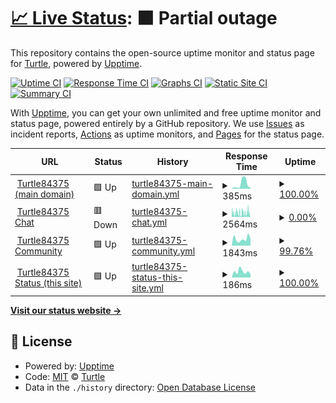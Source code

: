 # [📈 Live Status](https://status.turtle84375.tk): <!--live status--> **🟧 Partial outage**

This repository contains the open-source uptime monitor and status page for [Turtle](https://turtle84375.tk), powered by [Upptime](https://github.com/upptime/upptime).

[![Uptime CI](https://github.com/Turtle84375/status/workflows/Uptime%20CI/badge.svg)](https://github.com/Turtle84375/status/actions?query=workflow%3A%22Uptime+CI%22)
[![Response Time CI](https://github.com/Turtle84375/status/workflows/Response%20Time%20CI/badge.svg)](https://github.com/Turtle84375/status/actions?query=workflow%3A%22Response+Time+CI%22)
[![Graphs CI](https://github.com/Turtle84375/status/workflows/Graphs%20CI/badge.svg)](https://github.com/Turtle84375/status/actions?query=workflow%3A%22Graphs+CI%22)
[![Static Site CI](https://github.com/Turtle84375/status/workflows/Static%20Site%20CI/badge.svg)](https://github.com/Turtle84375/status/actions?query=workflow%3A%22Static+Site+CI%22)
[![Summary CI](https://github.com/Turtle84375/status/workflows/Summary%20CI/badge.svg)](https://github.com/Turtle84375/status/actions?query=workflow%3A%22Summary+CI%22)

With [Upptime](https://upptime.js.org), you can get your own unlimited and free uptime monitor and status page, powered entirely by a GitHub repository. We use [Issues](https://github.com/Turtle84375/status/issues) as incident reports, [Actions](https://github.com/Turtle84375/status/actions) as uptime monitors, and [Pages](https://status.turtle84375.tk) for the status page.

<!--start: status pages-->
<!-- This summary is generated by Upptime (https://github.com/upptime/upptime) -->
<!-- Do not edit this manually, your changes will be overwritten -->
<!-- prettier-ignore -->
| URL | Status | History | Response Time | Uptime |
| --- | ------ | ------- | ------------- | ------ |
| <img alt="" src="https://favicons.githubusercontent.com/turtle84375.tk" height="13"> [Turtle84375 (main domain)](https://turtle84375.tk) | 🟩 Up | [turtle84375-main-domain.yml](https://github.com/Turtle84375/status/commits/HEAD/history/turtle84375-main-domain.yml) | <details><summary><img alt="Response time graph" src="./graphs/turtle84375-main-domain/response-time-week.png" height="20"> 385ms</summary><br><a href="https://status.turtle84375.tk/history/turtle84375-main-domain"><img alt="Response time 742" src="https://img.shields.io/endpoint?url=https%3A%2F%2Fraw.githubusercontent.com%2FTurtle84375%2Fstatus%2FHEAD%2Fapi%2Fturtle84375-main-domain%2Fresponse-time.json"></a><br><a href="https://status.turtle84375.tk/history/turtle84375-main-domain"><img alt="24-hour response time 350" src="https://img.shields.io/endpoint?url=https%3A%2F%2Fraw.githubusercontent.com%2FTurtle84375%2Fstatus%2FHEAD%2Fapi%2Fturtle84375-main-domain%2Fresponse-time-day.json"></a><br><a href="https://status.turtle84375.tk/history/turtle84375-main-domain"><img alt="7-day response time 385" src="https://img.shields.io/endpoint?url=https%3A%2F%2Fraw.githubusercontent.com%2FTurtle84375%2Fstatus%2FHEAD%2Fapi%2Fturtle84375-main-domain%2Fresponse-time-week.json"></a><br><a href="https://status.turtle84375.tk/history/turtle84375-main-domain"><img alt="30-day response time 1056" src="https://img.shields.io/endpoint?url=https%3A%2F%2Fraw.githubusercontent.com%2FTurtle84375%2Fstatus%2FHEAD%2Fapi%2Fturtle84375-main-domain%2Fresponse-time-month.json"></a><br><a href="https://status.turtle84375.tk/history/turtle84375-main-domain"><img alt="1-year response time 742" src="https://img.shields.io/endpoint?url=https%3A%2F%2Fraw.githubusercontent.com%2FTurtle84375%2Fstatus%2FHEAD%2Fapi%2Fturtle84375-main-domain%2Fresponse-time-year.json"></a></details> | <details><summary><a href="https://status.turtle84375.tk/history/turtle84375-main-domain">100.00%</a></summary><a href="https://status.turtle84375.tk/history/turtle84375-main-domain"><img alt="All-time uptime 97.83%" src="https://img.shields.io/endpoint?url=https%3A%2F%2Fraw.githubusercontent.com%2FTurtle84375%2Fstatus%2FHEAD%2Fapi%2Fturtle84375-main-domain%2Fuptime.json"></a><br><a href="https://status.turtle84375.tk/history/turtle84375-main-domain"><img alt="24-hour uptime 100.00%" src="https://img.shields.io/endpoint?url=https%3A%2F%2Fraw.githubusercontent.com%2FTurtle84375%2Fstatus%2FHEAD%2Fapi%2Fturtle84375-main-domain%2Fuptime-day.json"></a><br><a href="https://status.turtle84375.tk/history/turtle84375-main-domain"><img alt="7-day uptime 100.00%" src="https://img.shields.io/endpoint?url=https%3A%2F%2Fraw.githubusercontent.com%2FTurtle84375%2Fstatus%2FHEAD%2Fapi%2Fturtle84375-main-domain%2Fuptime-week.json"></a><br><a href="https://status.turtle84375.tk/history/turtle84375-main-domain"><img alt="30-day uptime 94.11%" src="https://img.shields.io/endpoint?url=https%3A%2F%2Fraw.githubusercontent.com%2FTurtle84375%2Fstatus%2FHEAD%2Fapi%2Fturtle84375-main-domain%2Fuptime-month.json"></a><br><a href="https://status.turtle84375.tk/history/turtle84375-main-domain"><img alt="1-year uptime 97.83%" src="https://img.shields.io/endpoint?url=https%3A%2F%2Fraw.githubusercontent.com%2FTurtle84375%2Fstatus%2FHEAD%2Fapi%2Fturtle84375-main-domain%2Fuptime-year.json"></a></details>
| <img alt="" src="https://favicons.githubusercontent.com/chat.turtle84375.tk" height="13"> [Turtle84375 Chat](https://chat.turtle84375.tk) | 🟥 Down | [turtle84375-chat.yml](https://github.com/Turtle84375/status/commits/HEAD/history/turtle84375-chat.yml) | <details><summary><img alt="Response time graph" src="./graphs/turtle84375-chat/response-time-week.png" height="20"> 2564ms</summary><br><a href="https://status.turtle84375.tk/history/turtle84375-chat"><img alt="Response time 2717" src="https://img.shields.io/endpoint?url=https%3A%2F%2Fraw.githubusercontent.com%2FTurtle84375%2Fstatus%2FHEAD%2Fapi%2Fturtle84375-chat%2Fresponse-time.json"></a><br><a href="https://status.turtle84375.tk/history/turtle84375-chat"><img alt="24-hour response time 2257" src="https://img.shields.io/endpoint?url=https%3A%2F%2Fraw.githubusercontent.com%2FTurtle84375%2Fstatus%2FHEAD%2Fapi%2Fturtle84375-chat%2Fresponse-time-day.json"></a><br><a href="https://status.turtle84375.tk/history/turtle84375-chat"><img alt="7-day response time 2564" src="https://img.shields.io/endpoint?url=https%3A%2F%2Fraw.githubusercontent.com%2FTurtle84375%2Fstatus%2FHEAD%2Fapi%2Fturtle84375-chat%2Fresponse-time-week.json"></a><br><a href="https://status.turtle84375.tk/history/turtle84375-chat"><img alt="30-day response time 3026" src="https://img.shields.io/endpoint?url=https%3A%2F%2Fraw.githubusercontent.com%2FTurtle84375%2Fstatus%2FHEAD%2Fapi%2Fturtle84375-chat%2Fresponse-time-month.json"></a><br><a href="https://status.turtle84375.tk/history/turtle84375-chat"><img alt="1-year response time 2717" src="https://img.shields.io/endpoint?url=https%3A%2F%2Fraw.githubusercontent.com%2FTurtle84375%2Fstatus%2FHEAD%2Fapi%2Fturtle84375-chat%2Fresponse-time-year.json"></a></details> | <details><summary><a href="https://status.turtle84375.tk/history/turtle84375-chat">0.00%</a></summary><a href="https://status.turtle84375.tk/history/turtle84375-chat"><img alt="All-time uptime 8.30%" src="https://img.shields.io/endpoint?url=https%3A%2F%2Fraw.githubusercontent.com%2FTurtle84375%2Fstatus%2FHEAD%2Fapi%2Fturtle84375-chat%2Fuptime.json"></a><br><a href="https://status.turtle84375.tk/history/turtle84375-chat"><img alt="24-hour uptime 0.00%" src="https://img.shields.io/endpoint?url=https%3A%2F%2Fraw.githubusercontent.com%2FTurtle84375%2Fstatus%2FHEAD%2Fapi%2Fturtle84375-chat%2Fuptime-day.json"></a><br><a href="https://status.turtle84375.tk/history/turtle84375-chat"><img alt="7-day uptime 0.00%" src="https://img.shields.io/endpoint?url=https%3A%2F%2Fraw.githubusercontent.com%2FTurtle84375%2Fstatus%2FHEAD%2Fapi%2Fturtle84375-chat%2Fuptime-week.json"></a><br><a href="https://status.turtle84375.tk/history/turtle84375-chat"><img alt="30-day uptime 0.00%" src="https://img.shields.io/endpoint?url=https%3A%2F%2Fraw.githubusercontent.com%2FTurtle84375%2Fstatus%2FHEAD%2Fapi%2Fturtle84375-chat%2Fuptime-month.json"></a><br><a href="https://status.turtle84375.tk/history/turtle84375-chat"><img alt="1-year uptime 8.30%" src="https://img.shields.io/endpoint?url=https%3A%2F%2Fraw.githubusercontent.com%2FTurtle84375%2Fstatus%2FHEAD%2Fapi%2Fturtle84375-chat%2Fuptime-year.json"></a></details>
| <img alt="" src="https://favicons.githubusercontent.com/community.turtle84375.tk" height="13"> [Turtle84375 Community](https://community.turtle84375.tk) | 🟩 Up | [turtle84375-community.yml](https://github.com/Turtle84375/status/commits/HEAD/history/turtle84375-community.yml) | <details><summary><img alt="Response time graph" src="./graphs/turtle84375-community/response-time-week.png" height="20"> 1843ms</summary><br><a href="https://status.turtle84375.tk/history/turtle84375-community"><img alt="Response time 1816" src="https://img.shields.io/endpoint?url=https%3A%2F%2Fraw.githubusercontent.com%2FTurtle84375%2Fstatus%2FHEAD%2Fapi%2Fturtle84375-community%2Fresponse-time.json"></a><br><a href="https://status.turtle84375.tk/history/turtle84375-community"><img alt="24-hour response time 1548" src="https://img.shields.io/endpoint?url=https%3A%2F%2Fraw.githubusercontent.com%2FTurtle84375%2Fstatus%2FHEAD%2Fapi%2Fturtle84375-community%2Fresponse-time-day.json"></a><br><a href="https://status.turtle84375.tk/history/turtle84375-community"><img alt="7-day response time 1843" src="https://img.shields.io/endpoint?url=https%3A%2F%2Fraw.githubusercontent.com%2FTurtle84375%2Fstatus%2FHEAD%2Fapi%2Fturtle84375-community%2Fresponse-time-week.json"></a><br><a href="https://status.turtle84375.tk/history/turtle84375-community"><img alt="30-day response time 2096" src="https://img.shields.io/endpoint?url=https%3A%2F%2Fraw.githubusercontent.com%2FTurtle84375%2Fstatus%2FHEAD%2Fapi%2Fturtle84375-community%2Fresponse-time-month.json"></a><br><a href="https://status.turtle84375.tk/history/turtle84375-community"><img alt="1-year response time 1816" src="https://img.shields.io/endpoint?url=https%3A%2F%2Fraw.githubusercontent.com%2FTurtle84375%2Fstatus%2FHEAD%2Fapi%2Fturtle84375-community%2Fresponse-time-year.json"></a></details> | <details><summary><a href="https://status.turtle84375.tk/history/turtle84375-community">99.76%</a></summary><a href="https://status.turtle84375.tk/history/turtle84375-community"><img alt="All-time uptime 97.78%" src="https://img.shields.io/endpoint?url=https%3A%2F%2Fraw.githubusercontent.com%2FTurtle84375%2Fstatus%2FHEAD%2Fapi%2Fturtle84375-community%2Fuptime.json"></a><br><a href="https://status.turtle84375.tk/history/turtle84375-community"><img alt="24-hour uptime 100.00%" src="https://img.shields.io/endpoint?url=https%3A%2F%2Fraw.githubusercontent.com%2FTurtle84375%2Fstatus%2FHEAD%2Fapi%2Fturtle84375-community%2Fuptime-day.json"></a><br><a href="https://status.turtle84375.tk/history/turtle84375-community"><img alt="7-day uptime 99.76%" src="https://img.shields.io/endpoint?url=https%3A%2F%2Fraw.githubusercontent.com%2FTurtle84375%2Fstatus%2FHEAD%2Fapi%2Fturtle84375-community%2Fuptime-week.json"></a><br><a href="https://status.turtle84375.tk/history/turtle84375-community"><img alt="30-day uptime 94.06%" src="https://img.shields.io/endpoint?url=https%3A%2F%2Fraw.githubusercontent.com%2FTurtle84375%2Fstatus%2FHEAD%2Fapi%2Fturtle84375-community%2Fuptime-month.json"></a><br><a href="https://status.turtle84375.tk/history/turtle84375-community"><img alt="1-year uptime 97.78%" src="https://img.shields.io/endpoint?url=https%3A%2F%2Fraw.githubusercontent.com%2FTurtle84375%2Fstatus%2FHEAD%2Fapi%2Fturtle84375-community%2Fuptime-year.json"></a></details>
| <img alt="" src="https://favicons.githubusercontent.com/status.turtle84375.tk" height="13"> [Turtle84375 Status (this site)](https://status.turtle84375.tk) | 🟩 Up | [turtle84375-status-this-site.yml](https://github.com/Turtle84375/status/commits/HEAD/history/turtle84375-status-this-site.yml) | <details><summary><img alt="Response time graph" src="./graphs/turtle84375-status-this-site/response-time-week.png" height="20"> 186ms</summary><br><a href="https://status.turtle84375.tk/history/turtle84375-status-this-site"><img alt="Response time 298" src="https://img.shields.io/endpoint?url=https%3A%2F%2Fraw.githubusercontent.com%2FTurtle84375%2Fstatus%2FHEAD%2Fapi%2Fturtle84375-status-this-site%2Fresponse-time.json"></a><br><a href="https://status.turtle84375.tk/history/turtle84375-status-this-site"><img alt="24-hour response time 357" src="https://img.shields.io/endpoint?url=https%3A%2F%2Fraw.githubusercontent.com%2FTurtle84375%2Fstatus%2FHEAD%2Fapi%2Fturtle84375-status-this-site%2Fresponse-time-day.json"></a><br><a href="https://status.turtle84375.tk/history/turtle84375-status-this-site"><img alt="7-day response time 186" src="https://img.shields.io/endpoint?url=https%3A%2F%2Fraw.githubusercontent.com%2FTurtle84375%2Fstatus%2FHEAD%2Fapi%2Fturtle84375-status-this-site%2Fresponse-time-week.json"></a><br><a href="https://status.turtle84375.tk/history/turtle84375-status-this-site"><img alt="30-day response time 370" src="https://img.shields.io/endpoint?url=https%3A%2F%2Fraw.githubusercontent.com%2FTurtle84375%2Fstatus%2FHEAD%2Fapi%2Fturtle84375-status-this-site%2Fresponse-time-month.json"></a><br><a href="https://status.turtle84375.tk/history/turtle84375-status-this-site"><img alt="1-year response time 298" src="https://img.shields.io/endpoint?url=https%3A%2F%2Fraw.githubusercontent.com%2FTurtle84375%2Fstatus%2FHEAD%2Fapi%2Fturtle84375-status-this-site%2Fresponse-time-year.json"></a></details> | <details><summary><a href="https://status.turtle84375.tk/history/turtle84375-status-this-site">100.00%</a></summary><a href="https://status.turtle84375.tk/history/turtle84375-status-this-site"><img alt="All-time uptime 97.84%" src="https://img.shields.io/endpoint?url=https%3A%2F%2Fraw.githubusercontent.com%2FTurtle84375%2Fstatus%2FHEAD%2Fapi%2Fturtle84375-status-this-site%2Fuptime.json"></a><br><a href="https://status.turtle84375.tk/history/turtle84375-status-this-site"><img alt="24-hour uptime 100.00%" src="https://img.shields.io/endpoint?url=https%3A%2F%2Fraw.githubusercontent.com%2FTurtle84375%2Fstatus%2FHEAD%2Fapi%2Fturtle84375-status-this-site%2Fuptime-day.json"></a><br><a href="https://status.turtle84375.tk/history/turtle84375-status-this-site"><img alt="7-day uptime 100.00%" src="https://img.shields.io/endpoint?url=https%3A%2F%2Fraw.githubusercontent.com%2FTurtle84375%2Fstatus%2FHEAD%2Fapi%2Fturtle84375-status-this-site%2Fuptime-week.json"></a><br><a href="https://status.turtle84375.tk/history/turtle84375-status-this-site"><img alt="30-day uptime 94.13%" src="https://img.shields.io/endpoint?url=https%3A%2F%2Fraw.githubusercontent.com%2FTurtle84375%2Fstatus%2FHEAD%2Fapi%2Fturtle84375-status-this-site%2Fuptime-month.json"></a><br><a href="https://status.turtle84375.tk/history/turtle84375-status-this-site"><img alt="1-year uptime 97.84%" src="https://img.shields.io/endpoint?url=https%3A%2F%2Fraw.githubusercontent.com%2FTurtle84375%2Fstatus%2FHEAD%2Fapi%2Fturtle84375-status-this-site%2Fuptime-year.json"></a></details>

<!--end: status pages-->

[**Visit our status website →**](https://status.turtle84375.tk)

## 📄 License

- Powered by: [Upptime](https://github.com/upptime/upptime)
- Code: [MIT](./LICENSE) © [Turtle](https://turtle84375.tk)
- Data in the `./history` directory: [Open Database License](https://opendatacommons.org/licenses/odbl/1-0/)
